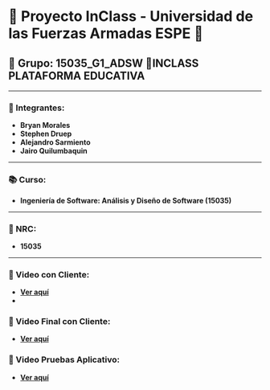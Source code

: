 # 📘 Proyecto InClass - Universidad de las Fuerzas Armadas ESPE 📘

## 🌟 Grupo: 15035_G1_ADSW 🌟INCLASS PLATAFORMA EDUCATIVA

---

### 👥 Integrantes:
- **Bryan Morales**
- **Stephen Druep**
- **Alejandro Sarmiento**
- **Jairo Quilumbaquin**

---

### 📚 Curso:
- **Ingeniería de Software: Análisis y Diseño de Software (15035)**

---

### 🔢 NRC:
- **15035**

---

### 🎥 Video con Cliente:
- **[Ver aquí](https://youtu.be/UWoSYQ-sTgw)**
- 
### 🎥 Video Final con Cliente:
- **[Ver aquí](https://youtu.be/cLvONoOToAE)**

### 🎥 Video Pruebas Aplicativo:
- **[Ver aquí](https://youtu.be/uFO49MeyGeA)**
